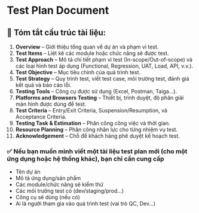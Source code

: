 # Test Plan Document

## 📌 **Tóm tắt cấu trúc tài liệu:**

1. **Overview** – Giới thiệu tổng quan về dự án và phạm vi test.
2. **Test Items** – Liệt kê các module hoặc chức năng sẽ được test.
3. **Test Approach** – Mô tả chi tiết phạm vi test (In-scope/Out-of-scope) và các loại hình test áp dụng (Functional, Regression, UAT, Load, API, v.v.).
4. **Test Objective** – Mục tiêu chính của quá trình test.
5. **Test Strategy** – Quy trình test, viết test case, môi trường test, đánh giá kết quả và báo cáo lỗi.
6. **Testing Tools** – Công cụ được sử dụng (Excel, Postman, Taiga...).
7. **Platforms and Browsers Testing** – Thiết bị, trình duyệt, độ phân giải màn hình được dùng để test.
8. **Test Criteria** – Entry/Exit Criteria, Suspension/Resumption, và Acceptance Criteria.
9. **Testing Task & Estimation** – Phân công công việc và thời gian.
10. **Resource Planning** – Phân công nhân lực cho từng nhiệm vụ test.
11. **Acknowledgement** – Chỗ để khách hàng phê duyệt kế hoạch test.

### ✅ Nếu bạn muốn mình **viết một tài liệu test plan mới** (cho một ứng dụng hoặc hệ thống khác), bạn chỉ cần cung cấp

- Tên dự án
- Mô tả ứng dụng/sản phẩm
- Các module/chức năng sẽ kiểm thử
- Các môi trường test có (dev/staging/prod…)
- Công cụ sẽ dùng (nếu có)
- Ai là người tham gia vào quá trình test (vai trò QC, Dev…)
